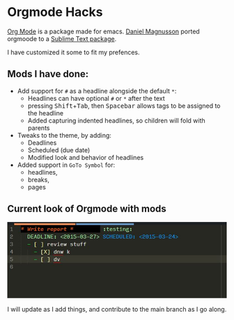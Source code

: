 # Orgmode Hacks

[Org Mode][OM] is a package made for emacs. [Daniel Magnusson][dm] ported orgmoode to a [Sublime Text package][stp].

I have customized it some to fit my prefences.

## Mods I have done:

- Add support for `#` as a headline alongside the default `*`:
  - Headlines can have optional `#` or `*` after the text
  - pressing <kbd>Shift</kbd>+<kbd>Tab</kbd>, then <kbd>Spacebar</kbd> allows tags to be assigned to the headline
  - Added capturing indented headlines, so children will fold with parents
- Tweaks to the theme, by adding:
  - Deadlines
  - Scheduled (due date)
  - Modified look and behavior of headlines
- Added support in `GoTo Symbol` for:
  - headlines, 
  - breaks, 
  - pages

## Current look of Orgmode with mods
![Screen shot of orgmode in sublime text](https://github.com/rbenson/SublimeText/blob/master/orgmode/Om.jpg)

I will update as I add things, and contribute to the main branch as I go along.

[OM]:http://orgmode.org/
[dm]:https://github.com/danielmagnussons/
[stp]:https://github.com/danielmagnussons/orgmode
